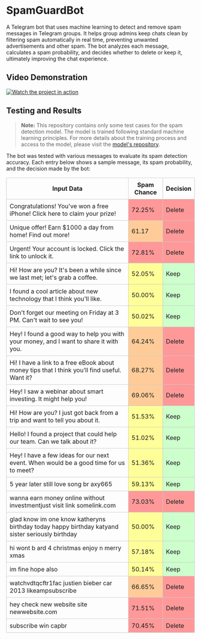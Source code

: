 # SpamGuardBot

A Telegram bot that uses machine learning to detect and remove spam messages in Telegram groups. It helps group admins
keep chats clean by filtering spam automatically in real time, preventing unwanted advertisements and other spam. The
bot analyzes each message, calculates a spam probability, and decides whether to delete or keep it, ultimately improving
the chat experience.

## Video Demonstration

[![Watch the project in action](https://img.youtube.com/vi/6jZgTEk9BR0/0.jpg)](https://youtu.be/6jZgTEk9BR0)

[//]: # (## Installation Guide)

[//]: # ()

[//]: # (Follow our simple [installation guide]&#40;https://google.com/&#41; to set up the bot.)

## Testing and Results

> **Note:** This repository contains only some test cases for the spam detection model. The model is trained following
> standard machine learning principles. For more details about the training process and access to the model, please
> visit
> the [model's repository](https://github.com/IlliaFransua/SpamGuardService).

The bot was tested with various messages to evaluate its spam detection accuracy. Each entry below shows a sample
message, its spam probability, and the decision made by the bot:

<table>
  <thead>
    <tr>
      <th style="padding: 8px; border: 1px solid #ccc;">Input Data</th>
      <th style="padding: 8px; border: 1px solid #ccc;">Spam Chance</th>
      <th style="padding: 8px; border: 1px solid #ccc;">Decision</th>
    </tr>
  </thead>
  <tbody>
    <tr>
      <td style="padding: 8px; border: 1px solid #ccc;">Congratulations! You've won a free iPhone! Click here to claim your prize!</td>
      <td style="padding: 8px; border: 1px solid #ccc; background-color: #ff9999;">72.25%</td>
      <td style="padding: 8px; border: 1px solid #ccc; background-color: #ff9999;">Delete</td>
    </tr>
    <tr>
      <td style="padding: 8px; border: 1px solid #ccc;">Unique offer! Earn $1000 a day from home! Find out more!</td>
      <td style="padding: 8px; border: 1px solid #ccc; background-color: #ffcc99;">61.17</td>
      <td style="padding: 8px; border: 1px solid #ccc; background-color: #ff9999;">Delete</td>
    </tr>
    <tr>
      <td style="padding: 8px; border: 1px solid #ccc;">Urgent! Your account is locked. Click the link to unlock it.</td>
      <td style="padding: 8px; border: 1px solid #ccc; background-color: #ff9999;">72.81%</td>
      <td style="padding: 8px; border: 1px solid #ccc; background-color: #ff9999;">Delete</td>
    </tr>
    <tr>
      <td style="padding: 8px; border: 1px solid #ccc;">Hi! How are you? It's been a while since we last met; let's grab a coffee.</td>
      <td style="padding: 8px; border: 1px solid #ccc; background-color: #ffff99;">52.05%</td>
      <td style="padding: 8px; border: 1px solid #ccc; background-color: #ccffcc;">Keep</td>
    </tr>
    <tr>
      <td style="padding: 8px; border: 1px solid #ccc;">I found a cool article about new technology that I think you'll like.</td>
      <td style="padding: 8px; border: 1px solid #ccc; background-color: #ffff99;">50.00%</td>
      <td style="padding: 8px; border: 1px solid #ccc; background-color: #ccffcc;">Keep</td>
    </tr>
    <tr>
      <td style="padding: 8px; border: 1px solid #ccc;">Don't forget our meeting on Friday at 3 PM. Can't wait to see you!</td>
      <td style="padding: 8px; border: 1px solid #ccc; background-color: #ffff99;">50.02%</td>
      <td style="padding: 8px; border: 1px solid #ccc; background-color: #ccffcc;">Keep</td>
    </tr>
    <tr>
      <td style="padding: 8px; border: 1px solid #ccc;">Hey! I found a good way to help you with your money, and I want to share it with you.</td>
      <td style="padding: 8px; border: 1px solid #ccc; background-color: #ffcc99;">64.24%</td>
      <td style="padding: 8px; border: 1px solid #ccc; background-color: #ff9999;">Delete</td>
    </tr>
    <tr>
      <td style="padding: 8px; border: 1px solid #ccc;">Hi! I have a link to a free eBook about money tips that I think you’ll find useful. Want it?</td>
      <td style="padding: 8px; border: 1px solid #ccc; background-color: #ffcc99;">68.27%</td>
      <td style="padding: 8px; border: 1px solid #ccc; background-color: #ff9999;">Delete</td>
    </tr>
    <tr>
      <td style="padding: 8px; border: 1px solid #ccc;">Hey! I saw a webinar about smart investing. It might help you!</td>
      <td style="padding: 8px; border: 1px solid #ccc; background-color: #ffcc99;">69.06%</td>
      <td style="padding: 8px; border: 1px solid #ccc; background-color: #ff9999;">Delete</td>
    </tr>
    <tr>
      <td style="padding: 8px; border: 1px solid #ccc;">Hi! How are you? I just got back from a trip and want to tell you about it.</td>
      <td style="padding: 8px; border: 1px solid #ccc; background-color: #ffff99;">51.53%</td>
      <td style="padding: 8px; border: 1px solid #ccc; background-color: #ccffcc;">Keep</td>
    </tr>
    <tr>
      <td style="padding: 8px; border: 1px solid #ccc;">Hello! I found a project that could help our team. Can we talk about it?</td>
      <td style="padding: 8px; border: 1px solid #ccc; background-color: #ffff99;">51.02%</td>
      <td style="padding: 8px; border: 1px solid #ccc; background-color: #ccffcc;">Keep</td>
    </tr>
    <tr>
      <td style="padding: 8px; border: 1px solid #ccc;">Hey! I have a few ideas for our next event. When would be a good time for us to meet?</td>
      <td style="padding: 8px; border: 1px solid #ccc; background-color: #ffff99;">51.36%</td>
      <td style="padding: 8px; border: 1px solid #ccc; background-color: #ccffcc;">Keep</td>
    </tr>
<tr>
      <td style="padding: 8px; border: 1px solid #ccc;">5 year later still love song br axy665</td>
      <td style="padding: 8px; border: 1px solid #ccc; background-color: #ffff99;">59.13%</td>
      <td style="padding: 8px; border: 1px solid #ccc; background-color: #ccffcc;">Keep</td>
    </tr>
    <tr>
      <td style="padding: 8px; border: 1px solid #ccc;">wanna earn money online without investmentjust visit link somelink.com</td>
      <td style="padding: 8px; border: 1px solid #ccc; background-color: #ff9999;">73.03%</td>
      <td style="padding: 8px; border: 1px solid #ccc; background-color: #ff9999;">Delete</td>
    </tr>
    <tr>
      <td style="padding: 8px; border: 1px solid #ccc;">glad know im one know katheryns birthday today happy birthday katyand sister seriously birthday</td>
      <td style="padding: 8px; border: 1px solid #ccc; background-color: #ffff99;">50.00%</td>
      <td style="padding: 8px; border: 1px solid #ccc; background-color: #ccffcc;">Keep</td>
    </tr>
    <tr>
      <td style="padding: 8px; border: 1px solid #ccc;">hi wont b ard 4 christmas enjoy n merry xmas</td>
      <td style="padding: 8px; border: 1px solid #ccc; background-color: #ffff99;">57.18%</td>
      <td style="padding: 8px; border: 1px solid #ccc; background-color: #ccffcc;">Keep</td>
    </tr>
    <tr>
      <td style="padding: 8px; border: 1px solid #ccc;">im fine hope also</td>
      <td style="padding: 8px; border: 1px solid #ccc; background-color: #ffff99;">50.14%</td>
      <td style="padding: 8px; border: 1px solid #ccc; background-color: #ccffcc;">Keep</td>
    </tr>
    <tr>
      <td style="padding: 8px; border: 1px solid #ccc;">watchvdtqcftr1fac justien bieber car 2013 likeampsubscribe</td>
      <td style="padding: 8px; border: 1px solid #ccc; background-color: #ffcc99;">66.65%</td>
      <td style="padding: 8px; border: 1px solid #ccc; background-color: #ff9999;">Delete</td>
    </tr>
    <tr>
      <td style="padding: 8px; border: 1px solid #ccc;">hey check new website site newwebsite.com</td>
      <td style="padding: 8px; border: 1px solid #ccc; background-color: #ff9999;">71.51%</td>
      <td style="padding: 8px; border: 1px solid #ccc; background-color: #ff9999;">Delete</td>
    </tr>
    <tr>
      <td style="padding: 8px; border: 1px solid #ccc;">subscribe win capbr</td>
      <td style="padding: 8px; border: 1px solid #ccc; background-color: #ff9999;">70.45%</td>
      <td style="padding: 8px; border: 1px solid #ccc; background-color: #ff9999;">Delete</td>
    </tr>
  </tbody>
</table>
